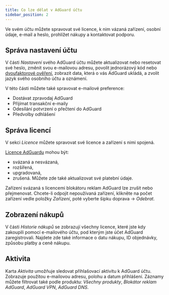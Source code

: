 ```yaml
---
title: Co lze dělat v AdGuard účtu
sidebar_position: 2
---
```


Ve svém účtu můžete spravovat své licence, k nim vázaná zařízení, osobní údaje, e-mail a heslo, prohlížet nákupy a kontaktovat podporu.

## Správa nastavení účtu

V části *Nastavení* svého AdGuard účtu můžete aktualizovat nebo resetovat své heslo, změnit svou e-mailovou adresu, povolit jednorázový kód nebo [dvoufaktorové ověření](../2fa), zobrazit data, která o vás AdGuard ukládá, a zvolit jazyk svého osobního účtu a oznámení.

V této části můžete také spravovat e-mailové preference:

- Dostávat zpravodaj AdGuard
- Přijímat transakční e-maily
- Odesílání potvrzení o přečtení do AdGuard
- Předvolby odhlášení

## Správa licencí

V sekci *Licence* můžete spravovat své licence a zařízení s nimi spojená.

[Licence AdGuardu](../../license/what-is) mohou být:

- svázaná a nesvázaná,
- rozšířená,
- upgradovaná,
- zrušená. Můžete zde také aktualizovat své platební údaje.

Zařízení svázaná s licencemi blokátoru reklam AdGuard lze zrušit nebo přejmenovat. Chcete-li odpojit nepoužívaná zařízení, klikněte na počet zařízení vedle položky *Zařízení*, poté vyberte šipku doprava → *Odebrat*.

## Zobrazení nákupů

V části *Historie nákupů* se zobrazují všechny licence, které jste kdy zakoupili pomocí e-mailového účtu, pod kterým jste účet AdGuard zaregistrovali. Najdete zde také informace o datu nákupu, ID objednávky, způsobu platby a ceně nákupu.

## Aktivita

Karta *Aktivita* umožňuje sledovat přihlašovací aktivitu k AdGuard účtu. Zobrazuje použitou e-mailovou adresu, polohu a datum přihlášení. Záznamy můžete filtrovat také podle produktu: *Všechny produkty*, *Blokátor reklam AdGuard*, *AdGuard VPN*, *AdGuard DNS*.
